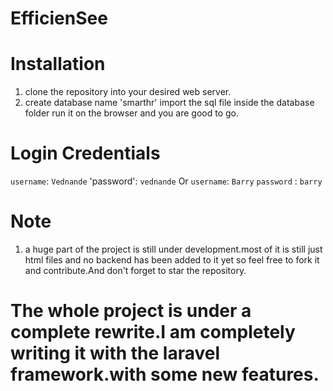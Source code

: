 # EfficienSee

# Installation
 1. clone the repository into your desired web server.
 2. create database name 'smarthr'
 import the sql file inside the database folder
 run it on the browser and you are good to go.

 # Login Credentials
 `username`: `Vednande`
 'password': `vednande`
 Or
 `username`: `Barry`
`password` : `barry`

# Note
 1. a huge part of the project is still under development.most of it is still just html files and no backend has been added to it yet so feel free to fork it and contribute.And don't forget to star the repository.

# The whole project is under a complete rewrite.I am completely writing it with the laravel framework.with some new features.

